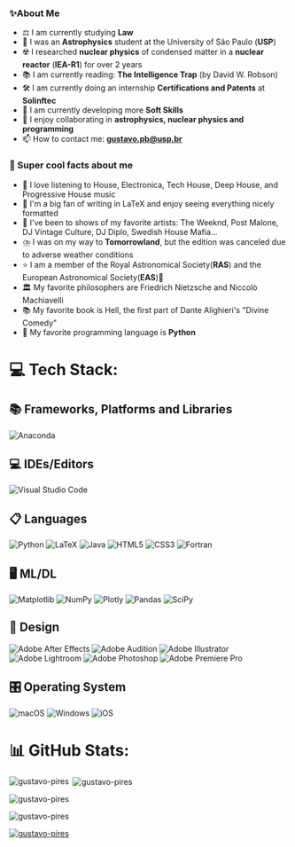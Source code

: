 ### ✨About Me

- ⚖️ I am currently studying **Law**
- 🌌 I was an **Astrophysics** student at the University of São Paulo (**USP**)
- ☢️ I researched **nuclear physics** of condensed matter in a **nuclear reactor** (**IEA-R1**) for over 2 years
- 📚 I am currently reading: **The Intelligence Trap** (by David W. Robson)
- 🛠️ I am currently doing an internship **Certifications and Patents** at **Solinftec**
-  🔭 I am currently developing more **Soft Skills**
-  👯 I enjoy collaborating in **astrophysics, nuclear physics and programming**
-  📫 How to contact me: **gustavo.pb@usp.br**



### 💫 Super cool facts about me

- 🎵 I love listening to House, Electronica, Tech House, Deep House, and Progressive House music
- 📖 I'm a big fan of writing in LaTeX and enjoy seeing everything nicely formatted
- 🎤 I've been to shows of my favorite artists: The Weeknd, Post Malone, DJ Vintage Culture, DJ Diplo, Swedish House Mafia...
- ⛈️ I was on my way to **Tomorrowland**, but the edition was canceled due to adverse weather conditions
- ⭐️ I am a member of the Royal Astronomical Society(**RAS**) and the European Astronomical Society(**EAS**)🔭
- 🏛️ My favorite philosophers are Friedrich Nietzsche and Niccolò Machiavelli
- 📚 My favorite book is Hell, the first part of Dante Alighieri's "Divine Comedy"
- 🐍 My favorite programming language is **Python**

# 💻 Tech Stack:

## 📚 Frameworks, Platforms and Libraries
![Anaconda](https://img.shields.io/badge/Anaconda-%2344A833.svg?style=for-the-badge&logo=anaconda&logoColor=white)

## 💻 IDEs/Editors
![Visual Studio Code](https://img.shields.io/badge/Visual%20Studio%20Code-0078d7.svg?style=for-the-badge&logo=visual-studio-code&logoColor=white)

## 📋 Languages
![Python](https://img.shields.io/badge/python-3670A0?style=for-the-badge&logo=python&logoColor=ffdd54)
![LaTeX](https://img.shields.io/badge/latex-%23008080.svg?style=for-the-badge&logo=latex&logoColor=white)
![Java](https://img.shields.io/badge/java-%23ED8B00.svg?style=for-the-badge&logo=openjdk&logoColor=white)
![HTML5](https://img.shields.io/badge/html5-%23E34F26.svg?style=for-the-badge&logo=html5&logoColor=white)
![CSS3](https://img.shields.io/badge/css3-%231572B6.svg?style=for-the-badge&logo=css3&logoColor=white)
![Fortran](https://img.shields.io/badge/Fortran-%23734F96.svg?style=for-the-badge&logo=fortran&logoColor=white)

## 🖥️ ML/DL
![Matplotlib](https://img.shields.io/badge/Matplotlib-%23ffffff.svg?style=for-the-badge&logo=Matplotlib&logoColor=black)
![NumPy](https://img.shields.io/badge/numpy-%23013243.svg?style=for-the-badge&logo=numpy&logoColor=white)
![Plotly](https://img.shields.io/badge/Plotly-%233F4F75.svg?style=for-the-badge&logo=plotly&logoColor=white)
![Pandas](https://img.shields.io/badge/pandas-%23150458.svg?style=for-the-badge&logo=pandas&logoColor=white)
![SciPy](https://img.shields.io/badge/SciPy-%230C55A5.svg?style=for-the-badge&logo=scipy&logoColor=%white)

## 🎨 Design
![Adobe After Effects](https://img.shields.io/badge/Adobe%20After%20Effects-9999FF.svg?style=for-the-badge&logo=Adobe%20After%20Effects&logoColor=white)
![Adobe Audition](https://img.shields.io/badge/Adobe%20Audition-9999FF.svg?style=for-the-badge&logo=Adobe%20Audition&logoColor=white)
![Adobe Illustrator](https://img.shields.io/badge/adobe%20illustrator-%23FF9A00.svg?style=for-the-badge&logo=adobe%20illustrator&logoColor=white)
![Adobe Lightroom](https://img.shields.io/badge/Adobe%20Lightroom-31A8FF.svg?style=for-the-badge&logo=Adobe%20Lightroom&logoColor=white)
![Adobe Photoshop](https://img.shields.io/badge/adobe%20photoshop-%2331A8FF.svg?style=for-the-badge&logo=adobe%20photoshop&logoColor=white)
![Adobe Premiere Pro](https://img.shields.io/badge/Adobe%20Premiere%20Pro-9999FF.svg?style=for-the-badge&logo=Adobe%20Premiere%20Pro&logoColor=white)

## 🎛️ Operating System
![macOS](https://img.shields.io/badge/mac%20os-000000?style=for-the-badge&logo=macos&logoColor=F0F0F0)
![Windows](https://img.shields.io/badge/Windows-0078D6?style=for-the-badge&logo=windows&logoColor=white)
![iOS](https://img.shields.io/badge/iOS-000000?style=for-the-badge&logo=ios&logoColor=white)

# 📊 GitHub Stats:

<p><img align="left" src="https://github-readme-stats.vercel.app/api/top-langs?username=gustavo-pires&show_icons=true&locale=en&layout=compact" alt="gustavo-pires" /></p>
<p>&nbsp;<img align="center" src="https://github-readme-stats.vercel.app/api?username=gustavo-pires&show_icons=true&locale=en" alt="gustavo-pires" /></p>
<p><img align="center" src="https://github-readme-streak-stats.herokuapp.com/?user=gustavo-pires&" alt="gustavo-pires" /></p>



<p align="left"> <img src="https://komarev.com/ghpvc/?username=gustavo-pires&label=Profile%20views&color=0e75b6&style=flat" alt="gustavo-pires" /> </p>

<p align="left"> <a href="https://github.com/ryo-ma/github-profile-trophy"><img src="https://github-profile-trophy.vercel.app/?username=gustavo-pires" alt="gustavo-pires" /></a> </p>




